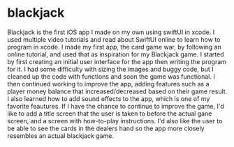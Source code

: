 # blackjack
Blackjack is the first iOS app I made on my own using swiftUI in xcode. I used multiple video tutorials and read about SwiftUI online to learn how to program in xcode. I made my first app, the card game war, by following an online tutorial, and used that as inspiration for my Blackjack game. I started by first creating an initial user interface for the app then writing the program for it. I had some difficulty with sizing the images and buggy code, but I cleaned up the code with functions and soon the game was functional. I then continued working to improve the app, adding features such as a player money balance that increased/decreased based on their game result. I also learned how to add sound effects to the app, which is one of my favorite feautures. If I have the chance to continue to improve the game, I'd like to add a title screen that the user is taken to before the actual gane screen, and a screen with how-to-play instructions. I'd also like the user to be able to see the cards in the dealers hand so the app more closely resembles an actual blackjack game.

